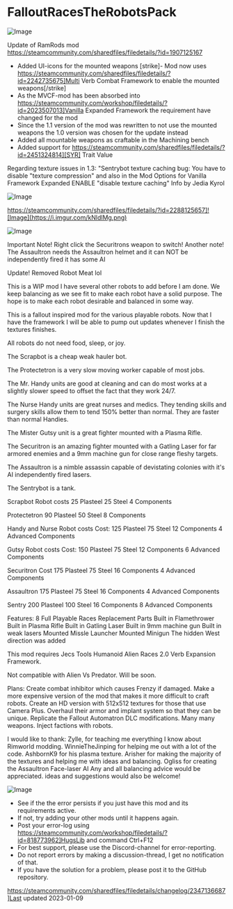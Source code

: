 # FalloutRacesTheRobotsPack

![Image](https://i.imgur.com/buuPQel.png)

Update of RamRods mod
https://steamcommunity.com/sharedfiles/filedetails/?id=1907125167

- Added UI-icons for the mounted weapons
[strike]- Mod now uses https://steamcommunity.com/sharedfiles/filedetails/?id=2242735675]Multi Verb Combat Framework to enable the mounted weapons[/strike]
- As the MVCF-mod has been absorbed into https://steamcommunity.com/workshop/filedetails/?id=2023507013]Vanilla Expanded Framework the requirement have changed for the mod
- Since the 1.1 version of the mod was rewritten to not use the mounted weapons the 1.0 version was chosen for the update instead
- Added all mountable weapons as craftable in the Machining bench
- Added support for https://steamcommunity.com/sharedfiles/filedetails/?id=2451324814][SYR] Trait Value

Regarding texture issues in 1.3:
"Sentrybot texture caching bug: You have to disable "texture compression" and also in the Mod Options for Vanilla Framework Expanded ENABLE "disable texture caching"
Info by Jedia Kyrol

![Image](https://i.imgur.com/pufA0kM.png)

	
https://steamcommunity.com/sharedfiles/filedetails/?id=2288125657]![Image](https://i.imgur.com/kNldlMg.png)


![Image](https://i.imgur.com/Z4GOv8H.png)

Important Note! Right click the Securitrons weapon to switch!
Another note! The Assaultron needs the Assaultron helmet and it can NOT be independently fired it has some AI

Update! Removed Robot Meat lol

This is a WIP mod I have several other robots to add before I am done. We keep balancing as we see fit to make each robot have a solid purpose. The hope is to make each robot desirable and balanced in some way. 

This is a fallout inspired mod for the various playable robots. Now that I have the framework I will be able to pump out updates whenever I finish the textures finishes.

All robots do not need food, sleep, or joy.

The Scrapbot is a cheap weak hauler bot.

The Protectetron is a very slow moving worker capable of most jobs.

The Mr. Handy units are good at cleaning and can do most works at a slightly slower speed to offset the fact that they work 24/7.

The Nurse Handy units are great nurses and medics. They tending skills and surgery skills allow them to tend 150% better than normal. They are faster than normal Handies.

The Mister Gutsy unit is a great fighter mounted with a Plasma Rifle.

The Securitron is an amazing fighter mounted with a Gatling Laser for far armored enemies and a 9mm machine gun for close range fleshy targets.

The Assaultron is a nimble assassin capable of devistating colonies with it's AI independently fired lasers.

The Sentrybot is a tank. 

Scrapbot Robot costs
25 Plasteel
25 Steel
4 Components

Protectetron
90 Plasteel
50 Steel
8 Components


Handy and Nurse Robot costs
Cost:
125 Plasteel
75 Steel
12 Components
4 Advanced Components

Gutsy Robot costs
Cost:
150 Plasteel
75 Steel
12 Components
6 Advanced Components

Securitron Cost 
175 Plasteel
75 Steel
16 Components
4 Advanced Components

Assaultron
175 Plasteel
75 Steel
16 Components
4 Advanced Components


Sentry
200 Plasteel
100 Steel
16 Components
8 Advanced Components


Features:
8 Full Playable Races
Replacement Parts
Built in Flamethrower
Built in Plasma Rifle
Built in Gatling Laser
Built in 9mm machine gun
Built in weak lasers
Mounted Missle Launcher 
Mounted Minigun
The hidden West direction was added

This mod requires 
Jecs Tools
Humanoid Alien Races 2.0 
Verb Expansion Framework.

Not compatible with Alien Vs Predator.
Will be soon.

Plans:
Create combat inhibitor which causes Frenzy if damaged.
Make a more expensive version of the mod that makes it more difficult to craft robots.
Create an HD version with 512x512 textures for those that use Camera Plus.
Overhaul their armor and implant system so that they can be unique.
Replicate the Fallout Automatron DLC modifications.
Many many weapons.
Inject factions with robots.


I would like to thank:
Zylle, for teaching me everything I know about Rimworld modding.
WinnieTheJinping for helping me out with a lot of the code.
AshbornK9 for his plasma texture.
Arisher for making the majority of the textures and helping me with ideas and balancing.
Ogliss for creating the Assaultron Face-laser AI
Any and all balancing advice would be appreciated.
ideas and suggestions would also be welcome!

![Image](https://i.imgur.com/PwoNOj4.png)



-  See if the the error persists if you just have this mod and its requirements active.
-  If not, try adding your other mods until it happens again.
-  Post your error-log using https://steamcommunity.com/workshop/filedetails/?id=818773962]HugsLib and command Ctrl+F12
-  For best support, please use the Discord-channel for error-reporting.
-  Do not report errors by making a discussion-thread, I get no notification of that.
-  If you have the solution for a problem, please post it to the GitHub repository.




https://steamcommunity.com/sharedfiles/filedetails/changelog/2347136687]Last updated 2023-01-09
